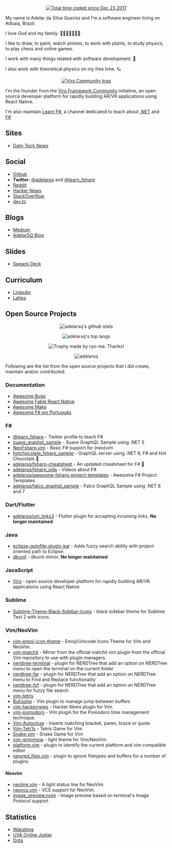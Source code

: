 <p align="center">
    <a href="https://wakatime.com/@f246bf72-3e4d-408c-a080-de85212a5158"><img src="https://wakatime.com/badge/user/f246bf72-3e4d-408c-a080-de85212a5158.svg" alt="Total time coded since Dec 23 2017" /></a>
</p>

My name is Adelar da Silva Queiróz and I'm a software engineer living on Atibaia, Brazil. 

I love God and my family. 👶🏻👨🤰🏻👦🏻

I like to draw, to paint, watch animes, to work with plants, to study physics, to play chess and online games.

I work with many things related with software development. 🧩

I also work with theoretical physics on my free time. 🪐

<p align="center">
  <a href="https://virocommunity.github.io/">
    <img src="https://raw.githubusercontent.com/ViroCommunity/virocommunity.github.io/main/viro_community_logo.png" alt="Viro Community logo">
  </a>
</p>

I'm the founder from the [Viro Framework Community](https://github.com/ViroCommunity) initiative, an open source developer platform for rapidly building AR/VR applications using React Native.

I'm also maintain [Learn F#](https://twitter.com/learn_fsharp), a channel dedicated to teach about [.NET](https://dotnet.microsoft.com) and [F#](https://fsharp.org).

## Sites

- [Daily Tech News](https://daily-tech-news.github.io)

## Social

- [Github](https://github.com/adelarsq)
- **Twitter:** [@adelarsq](https://twitter.com/adelarsq) and [@learn_fsharp](https://twitter.com/learn_fsharp)
- [Reddit](https://www.reddit.com/user/adelarsq)
- [Hacker News](https://news.ycombinator.com/user?id=adelarsq)
- [StackOverflow](https://stackoverflow.com/users/442923/adelarsq)
- [dev.to](https://dev.to/adelarsq)

<!-- ## YouTube -->

<!-- - [Dois Minutos Tech](https://www.youtube.com/channel/UCbBWMfw-xk0rbm6_ibsNPjQ) -->

## Blogs

- [Medium](https://adelarsq.medium.com/)
- [AdelarSQ Blog](https://adelarsq.blogspot.com)

## Slides

- [Speack Deck](https://speakerdeck.com/adelarsq)

## Curriculum

- [Linkedin](https://www.linkedin.com/in/adelar-da-silva-queir%C3%B3z-158a9125)
- [Lattes](http://lattes.cnpq.br/3585801413183697)

## Open Source Projects

<p align="center">
    <img alt="adelarsq's github stats" src="https://github-readme-stats.vercel.app/api?username=adelarsq&theme=vue&show_icons=true"/>
</p>

<p align="center">
    <img alt="adelarsq's top langs" src="https://github-readme-stats.vercel.app/api/top-langs/?username=adelarsq&layout=compact&theme=vue"/>
</p>

<p align="center">
    <img align="center" src="https://github-profile-trophy.vercel.app/?username=adelarsq" alt="Trophy made by ryo-ma. Thanks!" />
</p>
    
<p align="center">    
    <img align="center" src="https://github-readme-streak-stats.herokuapp.com/?user=adelarsq&" alt="adelarsq" />
</p>

Following are the list from the open source projects that I did create, maintain and/or contributed.

### Documentation

- [Awesome Bugs](https://github.com/adelarsq/awesome-bugs)
- [Awesome Fable React Native](https://github.com/adelarsq/awesome-fable-react-native)
- [Awesome Make](https://github.com/adelarsq/awesome-make)
- [Awesome F# em Português](https://github.com/adelarsq/awesome-fsharp-pt)

### F#

- [@learn_fsharp](https://twitter.com/learn_fsharp) - Twitter profile to teach F#
- [suave_graphql_sample](https://github.com/adelarsq/suave_graphql_sample) - Suave GraphQL Sample using .NET 5
- [NeoFsharp.vim](https://github.com/adelarsq/neofsharp.vim) - Basic F# support for (neo)vim
- [hotchocolate_fsharp_sample](https://github.com/adelarsq/hotchocolate_fsharp_sample) - GraphQL server using .NET 6, F# and Hot Chocolate 🍫
- [adelarsq/fsharp-cheatsheet](https://github.com/adelarsq/fsharp-cheatsheet) - An updated cheatsheet for F# 🔷
- [adelarsq/fsharp_vids](https://github.com/adelarsq/fsharp_vids) - Videos about F#
- [adelarsq/awesome-fsharp-project-templates](https://github.com/adelarsq/awesome-fsharp-project-templates) - Awesome F# Project Templates
- [adelarsq/falco_graphql_sample](https://github.com/adelarsq/falco_graphql_sample) - Falco GraphQL Sample using .NET 6 and 7

### Dart/Flutter

- [adelarsq/uni_links3](https://github.com/adelarsq/uni_links3) - Flutter plugin for accepting incoming links. **No longer maintained**

### Java

- [eclipse-gotofile-plugin-kai](https://github.com/adelarsq/eclipse-gotofile-plugin-kai) - Adds fuzzy search ability with project oriented path to Eclipse.
- [dbunit](https://github.com/adelarsq/dbunit) - dbunit mirror. **No longer maintained**

### JavaScript

- [Viro](https://github.com/ViroCommunity) - open source developer platform for rapidly building AR/VR applications using React Native

### Sublime

- [Sublime-Theme-Black-Sidebar-Icons](https://github.com/adelarsq/Sublime-Theme-Black-Sidebar-Icons) - black sidebar theme for Sublime Text 2 with icons.

### Vim/NeoVim

- [vim-emoji-icon-theme](https://github.com/adelarsq/vim-emoji-icon-theme) - Emoji/Unicode Icons Theme for Vim and NeoVim.
- [vim-matchit](https://github.com/adelarsq/vim-matchit) - Mirror from the official matchit.vim plugin from the official Vim repository to use with plugin managers.
- [nerdtree-terminal](https://github.com/adelarsq/nerdtree-terminal) - plugin for NERDTree that add an option on NERDTree menu to open the terminal on the
    current folder
- [nerdtree-far](https://github.com/adelarsq/nerdtree-far) - plugin for NERDTree that add an option on NERDTree menu to Find and Replace functionality
- [nerdtree-fzf](https://github.com/adelarsq/nerdtree-fzf) - plugin for NERDTree that add an option on NERDTree menu for fuzzy file search
- [vim-tetris](https://github.com/adelarsq/vim-tetris)
- [BufJump](https://github.com/adelarsq/BufJump) - Vim plugin to manage jump between buffers
- [vim-hackernews](https://github.com/adelarsq/vim-hackernews) - Hacker News plugin for Vim.
- [vim-pomodoro](https://github.com/adelarsq/vim-pomodoro) - Vim plugin for the Pomodoro time management technique.
- [Vim-Autoclose](https://github.com/adelarsq/Vim-Autoclose) - Inserts matching bracket, paren, brace or quote 
- [Vim-Tetr1s](https://github.com/adelarsq/Vim-Tetr1s) - Tetris Game for Vim
- [Snake.vim](https://github.com/adelarsq/Snake.vim) - Snake Game for Vim
- [vim-grimmjow](https://github.com/adelarsq/vim-grimmjow) - light theme for Vim/NeoVim
- [platform.vim](https://github.com/adelarsq/platform.vim) - plugin to identify the current platform and vim compatible editor
- [ignored_files.vim](https://github.com/adelarsq/ignored_files.vim) - plugin to ignore filetypes and buffers for a number of plugins

#### Neovim

- [neoline.vim](https://github.com/adelarsq/neoline.vim) - A light status line for NeoVim.
- [neovcs.vim](https://github.com/adelarsq/neovcs.vim) - VCS support for NeoVim.
- [image_preview.nvim](https://github.com/adelarsq/image_preview.nvim) - Image preview based on terminal's Image Protocol support

## Statistics

- [Wakatime](https://wakatime.com/@f246bf72-3e4d-408c-a080-de85212a5158)
- [UVA Online Judge](https://onlinejudge.org/index.php?option=com_onlinejudge&Itemid=20&page=show_authorstats&userid=2235)
- [Dota](https://www.dotabuff.com/players/140814703)

